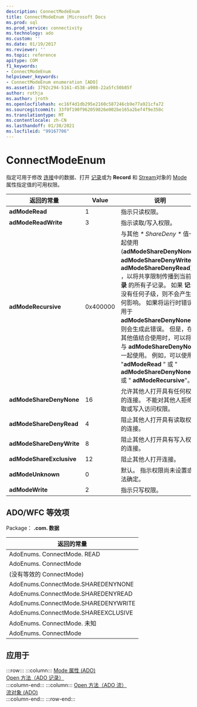 ```yaml
---
description: ConnectModeEnum
title: ConnectModeEnum |Microsoft Docs
ms.prod: sql
ms.prod_service: connectivity
ms.technology: ado
ms.custom: ''
ms.date: 01/19/2017
ms.reviewer: ''
ms.topic: reference
apitype: COM
f1_keywords:
- ConnectModeEnum
helpviewer_keywords:
- ConnectModeEnum enumeration [ADO]
ms.assetid: 3792c294-5161-4538-a908-22a5fc50b85f
author: rothja
ms.author: jroth
ms.openlocfilehash: ec16f4d1db295e2160c587246cb9e77a921cfa72
ms.sourcegitcommit: 33f0f190f962059826e002be165a2bef4f9e350c
ms.translationtype: MT
ms.contentlocale: zh-CN
ms.lasthandoff: 01/30/2021
ms.locfileid: "99167706"
---
```

# <a name="connectmodeenum"></a>ConnectModeEnum
指定可用于修改 [连接](./connection-object-ado.md)中的数据、打开 [记录](./record-object-ado.md)或为 **Record** 和 [Stream](./stream-object-ado.md)对象的 [Mode](./mode-property-ado.md)属性指定值的可用权限。  
  
|返回的常量|Value|说明|  
|--------------|-----------|-----------------|  
|**adModeRead**|1|指示只读权限。|  
|**adModeReadWrite**|3|指示读取/写入权限。|  
|**adModeRecursive**|0x400000|与其他 *\* ShareDeny \** 值一起使用 (**adModeShareDenyNone**、 **adModeShareDenyWrite** 或 **adModeShareDenyRead**) ，以将共享限制传播到当前 **记录** 的所有子记录。 如果 **记录** 没有任何子级，则不会产生任何影响。 如果将运行时错误仅用于 **adModeShareDenyNone** ，则会生成此错误。 但是，在与其他值结合使用时，可以将它与 **adModeShareDenyNone** 一起使用。 例如，可以使用 "**adModeRead** " 或 " **adModeShareDenyNone** " 或 " **adModeRecursive**"。|  
|**adModeShareDenyNone**|16|允许其他人打开具有任何权限的连接。 不能对其他人拒绝读取或写入访问权限。|  
|**adModeShareDenyRead**|4|阻止其他人打开具有读取权限的连接。|  
|**adModeShareDenyWrite**|8|阻止其他人打开具有写入权限的连接。|  
|**adModeShareExclusive**|12|阻止其他人打开连接。|  
|**adModeUnknown**|0|默认。 指示权限尚未设置或无法确定。|  
|**adModeWrite**|2|指示只写权限。|  
  
## <a name="adowfc-equivalent"></a>ADO/WFC 等效项  
 Package： **.com. 数据**  
  
|返回的常量|  
|--------------|  
|AdoEnums. ConnectMode. READ|  
|AdoEnums. ConnectMode|  
| (没有等效的 ConnectMode) |  
|AdoEnums.ConnectMode.SHAREDENYNONE|  
|AdoEnums.ConnectMode.SHAREDENYREAD|  
|AdoEnums.ConnectMode.SHAREDENYWRITE|  
|AdoEnums.ConnectMode.SHAREEXCLUSIVE|  
|AdoEnums. ConnectMode. 未知|  
|AdoEnums. ConnectMode|  
  
## <a name="applies-to"></a>应用于  

:::row:::
    :::column:::
        [Mode 属性 (ADO)](./mode-property-ado.md)  
        [Open 方法（ADO 记录）](./open-method-ado-record.md)  
    :::column-end:::
    :::column:::
        [Open 方法（ADO 流）](./open-method-ado-stream.md)  
        [流对象 (ADO)](./stream-object-ado.md)  
    :::column-end:::
:::row-end:::
